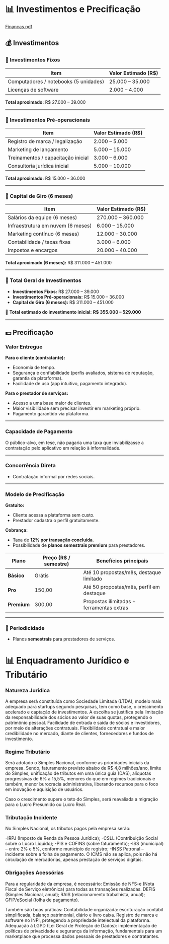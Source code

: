 # 📊 Investimentos e Precificação
[Financas.pdf](https://github.com/user-attachments/files/22392983/Financas.pdf)


## 💰 Investimentos

### 🔹 Investimentos Fixos

| Item                           | Valor Estimado (R$) |
|--------------------------------|----------------------|
| Computadores / notebooks (5 unidades) | 25.000 – 35.000 |
| Licenças de software           | 2.000 – 4.000        |

**Total aproximado:** R$ 27.000 – 39.000  

---

### 🔹 Investimentos Pré-operacionais

| Item                           | Valor Estimado (R$) |
|--------------------------------|----------------------|
| Registro de marca / legalização | 2.000 – 5.000  |
| Marketing de lançamento         | 5.000 – 15.000 |
| Treinamentos / capacitação inicial | 3.000 – 6.000 |
| Consultoria jurídica inicial    | 5.000 – 10.000 |

**Total aproximado:** R$ 15.000 – 36.000  

---

### 🔹 Capital de Giro (6 meses)

| Item                           | Valor Estimado (R$) |
|--------------------------------|----------------------|
| Salários da equipe (6 meses)   | 270.000 – 360.000    |
| Infraestrutura em nuvem (6 meses) | 6.000 – 15.000     |
| Marketing contínuo (6 meses)   | 12.000 – 30.000      |
| Contabilidade / taxas fixas    | 3.000 – 6.000        |
| Impostos e encargos            | 20.000 – 40.000      |

**Total aproximado (6 meses):** R$ 311.000 – 451.000  

---

### 🔹 Total Geral de Investimentos
- **Investimentos Fixos:** R$ 27.000 – 39.000  
- **Investimentos Pré-operacionais:** R$ 15.000 – 36.000  
- **Capital de Giro (6 meses):** R$ 311.000 – 451.000  

📌 **Total estimado do investimento inicial:** **R$ 355.000 – 529.000**  

---

## 💵 Precificação

###  Valor Entregue
**Para o cliente (contratante):**
- Economia de tempo.  
- Segurança e confiabilidade (perfis avaliados, sistema de reputação, garantia da plataforma).  
- Facilidade de uso (app intuitivo, pagamento integrado).  

**Para o prestador de serviços:**
- Acesso a uma base maior de clientes.  
- Maior visibilidade sem precisar investir em marketing próprio.  
- Pagamento garantido via plataforma.  

---

###  Capacidade de Pagamento
O público-alvo, em tese, não pagaria uma taxa que inviabilizasse a contratação pelo aplicativo em relação à informalidade.  

---

###  Concorrência Direta
- Contratação informal por redes sociais.  

---

###  Modelo de Precificação

**Gratuito:**  
- Cliente acessa a plataforma sem custo.  
- Prestador cadastra o perfil gratuitamente.  

**Cobrança:**  
- Taxa de **12% por transação concluída**.  
- Possibilidade de **planos semestrais premium** para prestadores.  

| Plano          | Preço (R$ / semestre) | Benefícios principais |
|----------------|------------------------|-----------------------|
| **Básico**     | Grátis                 | Até 10 propostas/mês, destaque limitado |
| **Pro**        | 150,00                 | Até 50 propostas/mês, perfil em destaque |
| **Premium**    | 300,00                 | Propostas ilimitadas + ferramentas extras |

---

### 📆 Periodicidade
- Planos **semestrais** para prestadores de serviços.  

# 📊 Enquadramento Jurídico e Tributário
### Natureza Jurídica

A empresa será constituída como Sociedade Limitada (LTDA), modelo mais adequado para startups segundo pesquisas, tem como base, o crescimento acelerado e captação de investimentos. A escolha se justifica pela limitação da responsabilidade dos sócios ao valor de suas quotas, protegendo o patrimônio pessoal. Facilidade de entrada e saída de sócios e investidores, por meio de alterações contratuais. Flexibilidade contratual e maior credibilidade no mercado, diante de clientes, fornecedores e fundos de investimento.

### Regime Tributário

Será adotado o Simples Nacional, conforme as prioridades iniciais da empresa. Sendo, faturamento previsto abaixo de R$ 4,8 milhões/ano, limite do Simples, unificação de tributos em uma única guia (DAS), alíquotas progressivas de 6% a 15,5%, menores do que em regimes tradicionais e também, menor burocracia administrativa, liberando recursos para o foco em inovação e aquisição de usuários.

Caso o crescimento supere o teto do Simples, será reavaliada a migração para o Lucro Presumido ou Lucro Real.

### Tributação Incidente

No Simples Nacional, os tributos pagos pela empresa serão:

-IRPJ (Imposto de Renda da Pessoa Jurídica);
-CSLL (Contribuição Social sobre o Lucro Líquido);
-PIS e COFINS (sobre faturamento);
-ISS (municipal) – entre 2% e 5%, conforme município de registro;
-INSS Patronal – incidente sobre a folha de pagamento.
O ICMS não se aplica, pois não há circulação de mercadorias, apenas prestação de serviços digitais.

### Obrigações Acessórias
Para a regularidade da empresa, é necessário:
Emissão de NFS-e (Nota Fiscal de Serviço eletrônica) para todas as transações realizadas.
DEFIS (Simples Nacional, anual);
RAIS (relacionamento trabalhista, anual);
GFIP/eSocial (folha de pagamento).

Também são boas práticas:
Contabilidade organizada: escrituração contábil simplificada, balanço patrimonial, diário e livro caixa.
Registro de marca e software no INPI, protegendo a propriedade intelectual da plataforma.
Adequação à LGPD (Lei Geral de Proteção de Dados): implementação de políticas de privacidade e segurança da informação, fundamentais para um marketplace que processa dados pessoais de prestadores e contratantes.
